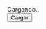 
<!--           JSON                     -->
<script>
	// PROCESAR DATOS JSON 
	
	// Metodos JSON
	JSON.parse(string)  	 // Analiza una cadena de texto como JSON y lo transforma a objeto JS
	JSON.stringify() // Convierte un valor a cadena de notacion JSO


//----------------------------LOADER Y TRABAJAR CON DATA-----------------------

</script>

<html>
<body>
	<div id="content"></div>
	<div id="loading">Cargando..</div>
	<button id="btnLoad">Cargar</button>

</body>
</html>


<script>
	const content = document.getElementById('content'),
		  boton = document.getElementById('btnLoad'),
		  loading = document.getElementById('loading')

	loading.style.display = 'none';

	boton.addEventListener('click', event => {
		loading.style.display = 'block';

		const xhr = new XMLHttpRequest()

		// URL DEL JSON o API
		xhr.open('GET', 'url', true);

		// Que se debe hacer con la data

		xhr.addEventListener('load', e => {

		// TRABAJANDO CON LA RESPUESTA DE LA PETICION
			switch (e.target.status) {
				case 200:
					const data = JSON.parse(e.target.responseText)
					draw(data)
					break
				case 401:
					content.textContent = 'No estas autorizado para realizar esta accion'
					break
				case 404:
					content.textContent = 'Error 404'
					break
				case 500:
					content.textContent = 'Error en el servidor'
					break
			}
			
			loading.style.display = 'none';
		})

		// Realizar peticion
		xhr.send();
	})

	const draw = data => {
		c.innerHTML = ''
		const container = document.createElement('div');

		data.forEach(noticia => { 
			const noticiaHTML = ` 
				<div>
					<h2>${noticia.titulo}</h2>
					<p>${noticia.contenido}</p>
					<span>${noticia.fecha}</span>
				</div>`

			container.insertAdjacentHTML('beforeend', noticiaHTML)

		});

		content.appendChild(container)
		
	}
</script>

